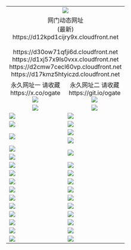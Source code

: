 ﻿<table>
  <tr></tr>
  <tr><td colspan=2 align=center><img src="https://d12kpd1cijry9x.cloudfront.net/Up/oGate.jpg" /></td></tr>
  <tr><td colspan=2 align=center>网门动态网址<br/>(最新)
<br>https://d12kpd1cijry9x.cloudfront.net
<br/>
<br>https://d30ow71qfji6d.cloudfront.net
<br>https://d1xj57x9ls0vxx.cloudfront.net
<br>https://d2cmw7cecl60vp.cloudfront.net
<br>https://d17kmz5htyiczd.cloudfront.net
    </td>
  </tr>
  <tr>
    <td align=center>永久网址一 请收藏<br/>https://x.co/ogate<br><a href="https://d12kpd1cijry9x.cloudfront.net/Up/0WMGDL1.png"><img src="https://d12kpd1cijry9x.cloudfront.net/Up/0WMGD1.png" /></a></td>
    <td align=center>永久网址二 请收藏<br/>https://git.io/ogate<br><a href="https://d12kpd1cijry9x.cloudfront.net/Up/0WMGDL2.png"><img src="https://d12kpd1cijry9x.cloudfront.net/Up/0WMGD2.png" /></a></td>
  </tr>
  <tr>
    <td align=center><a href="https://d12kpd1cijry9x.cloudfront.net/?from=github"><img src="https://d12kpd1cijry9x.cloudfront.net/Up/0WMPG.jpg" /></a></td>
    <td align=center><a href="https://d12kpd1cijry9x.cloudfront.net/ogUP.aspx?name=0oGate.apk&from=github"><img src="https://d12kpd1cijry9x.cloudfront.net/Up/0WMAZ.jpg" /></a></td>
  </tr>
  <tr>
    <td><a href="https://d12kpd1cijry9x.cloudfront.net/oNote.aspx?id=oGate&from=github" target="_blank"><img src="https://d12kpd1cijry9x.cloudfront.net/Up/0WCYY.jpg" /></a></td>
    <td><a href="https://d12kpd1cijry9x.cloudfront.net/oNote.aspx?id=oNote&from=github" target="_blank"><img src="https://d12kpd1cijry9x.cloudfront.net/Up/0WZTT.jpg" /></a></td>
  </tr>
  <tr>
    <td><a href="https://d12kpd1cijry9x.cloudfront.net/ogDY.aspx?from=github" target="_blank"><img src="https://d12kpd1cijry9x.cloudfront.net/Up/DY.jpg"/></a></td>
    <td><a href="https://d12kpd1cijry9x.cloudfront.net/ogST.aspx?from=github" target="_blank"><img src="https://d12kpd1cijry9x.cloudfront.net/Up/ST.jpg"/></a></td>
  </tr>
  <tr>
    <td rowspan=2><a href="https://d12kpd1cijry9x.cloudfront.net/ogUP.aspx?name=WJ.mp4&from=github" target="_blank"><img src="https://d12kpd1cijry9x.cloudfront.net/Up/WJ.jpg" /></a></td>
    <td><a href="https://d12kpd1cijry9x.cloudfront.net/ogUP.aspx?name=DKC.mp4&count=17&from=github" target="_blank"><img src="https://d12kpd1cijry9x.cloudfront.net/Up/DKC.jpg" /></a></td> 
  </tr>
  <tr>
    <td><a href="https://d12kpd1cijry9x.cloudfront.net/ogUP.aspx?name=LRWS.mp4&count=6B:16,5A:10,5B:35,4A:14,4B:19,3A:10,3B:26,2A:16,2B:21,1A:23,1B:29&from=github" target="_blank"><img src="https://d12kpd1cijry9x.cloudfront.net/Up/LRWS.jpg" /></a></td>
  </tr>
  <tr>
    <td><a href="https://d12kpd1cijry9x.cloudfront.net/ogUP.aspx?name=JQR.mp4&count=2&from=github" target="_blank"><img src="https://d12kpd1cijry9x.cloudfront.net/Up/JQR.jpg" /></a></td>   
    <td rowspan=2><a href="https://d12kpd1cijry9x.cloudfront.net/ogUP.aspx?name=JP.mp4&count=9&from=github" target="_blank"><img src="https://d12kpd1cijry9x.cloudfront.net/Up/JP.jpg" /></td>
  </tr>
  <tr>
    <td><a href="https://d12kpd1cijry9x.cloudfront.net/ogUP.aspx?name=ZSJ.mp4&count=16&from=github" target="_blank"><img src="https://d12kpd1cijry9x.cloudfront.net/Up/ZSJ.jpg" /></a></td>
  </tr>
  <tr>
    <td><a href="https://d12kpd1cijry9x.cloudfront.net/ogUP.aspx?name=SSZJ.mp4&count=7&current=2&from=github" target="_blank"><img src="https://d12kpd1cijry9x.cloudfront.net/Up/SSZJ.jpg" /></a></td>
    <td><a href="https://d12kpd1cijry9x.cloudfront.net/ogUP.aspx?name=WH.mp4&from=github" target="_blank"><img src="https://d12kpd1cijry9x.cloudfront.net/Up/WH.jpg" /></a></td>
  </tr>
  <tr>
    <td><a href="https://d12kpd1cijry9x.cloudfront.net/ogUP.aspx?name=3XZM.mp4&from=github" target="_blank"><img src="https://d12kpd1cijry9x.cloudfront.net/Up/3XZM0.jpg" /></a></td>
    <td><a href="https://d12kpd1cijry9x.cloudfront.net/ogUP.aspx?name=TRHY.mp4&from=github" target="_blank"><img src="https://d12kpd1cijry9x.cloudfront.net/Up/TRHY.jpg" /></a></td>
  </tr>
  <tr>
    <td><a href="https://d12kpd1cijry9x.cloudfront.net/ogUP.aspx?name=4SQQ.mp4&count=06:15&current=06:15&from=github" target="_blank"><img src="https://d12kpd1cijry9x.cloudfront.net/Up/4SQQ0.jpg" /></a></td>
    <td><a href="https://d12kpd1cijry9x.cloudfront.net/ogUP.aspx?name=4SHQ.mp4&count=06:15&current=06:15&from=github" target="_blank"><img src="https://d12kpd1cijry9x.cloudfront.net/Up/4SHQ0.jpg" /></a></td>
  </tr>
  <tr>
    <td><a href="https://d12kpd1cijry9x.cloudfront.net/ogUP.aspx?name=4SZG.mp4&count=06:16&current=06:16&from=github" target="_blank"><img src="https://d12kpd1cijry9x.cloudfront.net/Up/4SZG0.jpg" /></a></td>
    <td><a href="https://d12kpd1cijry9x.cloudfront.net/ogUP.aspx?name=4SDJ.mp4&count=06:26&current=06:25&from=github" target="_blank"><img src="https://d12kpd1cijry9x.cloudfront.net/Up/4SDJ0.jpg" /></a></td>
  </tr>
  <tr>
    <td><a href="https://d12kpd1cijry9x.cloudfront.net/onUP.aspx?name=https://x.co/dtw99&from=github" target="_blank"><img src="https://d12kpd1cijry9x.cloudfront.net/Up/0DTW.jpg"/></a></td>
    <td><a href="https://d12kpd1cijry9x.cloudfront.net/onUP.aspx?name=https://d2ao90bsskjq20.cloudfront.net/acenter/&from=github" target="_blank"><img src="https://d12kpd1cijry9x.cloudfront.net/Up/0TDW.jpg" /></a></td>
  </tr>
  <tr>
    <td><a href="https://d12kpd1cijry9x.cloudfront.net/onUP.aspx?name=https://d23nscda4f4lvy.cloudfront.net/gb/nsc413.htm&from=github" target="_blank"><img src="https://d12kpd1cijry9x.cloudfront.net/Up/0DJY.jpg" /></a></td>
    <td><a href="https://d12kpd1cijry9x.cloudfront.net/onUP.aspx?name=https://dgocdxv5343dc.cloudfront.net/xtr/gb/prog204.html&from=github" target="_blank"><img src="https://d12kpd1cijry9x.cloudfront.net/Up/0XTR.jpg" /></a></td>
  </tr>
  <tr>
    <td><a href="https://d12kpd1cijry9x.cloudfront.net/onUP.aspx?name=https://d7203y8eitivv.cloudfront.net&from=github" target="_blank"><img src="https://d12kpd1cijry9x.cloudfront.net/Up/0MHW.jpg" /></a></td>
    <td><a href="https://d12kpd1cijry9x.cloudfront.net/onUP.aspx?name=https://d38z1xzg5vtneh.cloudfront.net&from=github" target="_blank"><img src="https://d12kpd1cijry9x.cloudfront.net/Up/0ZJW.jpg" /></a></td>
  </tr>
  <tr>
    <td><a href="https://d12kpd1cijry9x.cloudfront.net/ogUP.aspx?name=FG.zip&from=github" target="_blank"><img src="https://d12kpd1cijry9x.cloudfront.net/Up/FG.jpg" /></a></td>
    <td><a href="https://d12kpd1cijry9x.cloudfront.net/ogUP.aspx?name=FGA.apk&from=github" target="_blank"><img src="https://d12kpd1cijry9x.cloudfront.net/Up/FGA.jpg" /></a></td>
  </tr>
  <tr>
    <td><a href="https://d12kpd1cijry9x.cloudfront.net/ogUP.aspx?name=U.zip&from=github" target="_blank"><img src="https://d12kpd1cijry9x.cloudfront.net/Up/U.jpg" /></a></td>
    <td><a href="https://d12kpd1cijry9x.cloudfront.net/ogUP.aspx?name=UA.apk&from=github" target="_blank"><img src="https://d12kpd1cijry9x.cloudfront.net/Up/UA.jpg" /></a></td>
  </tr>
  <tr>
    <td><a href="https://d12kpd1cijry9x.cloudfront.net/ogUP.aspx?name=0iPPOTV.zip&from=github" target="_blank"><img src="https://d12kpd1cijry9x.cloudfront.net/Up/0iPPOTV.jpg" /></a></td>
    <td><a href="https://d12kpd1cijry9x.cloudfront.net/ogUP.aspx?name=0iNTD.apk&from=github" target="_blank"><img src="https://d12kpd1cijry9x.cloudfront.net/Up/0iNTD.jpg" /></a></td>
  </tr>
</table>

